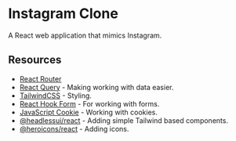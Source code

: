 # Instagram Clone

A React web application that mimics Instagram.

## Resources

- [React Router](https://reactrouter.com/en/main)
- [React Query](https://tanstack.com/query/v3/) - Making working with data easier.
- [TailwindCSS](https://tailwindcss.com/) - Styling.
- [React Hook Form](react-hook-form) - For working with forms.
- [JavaScript Cookie](https://github.com/js-cookie/js-cookie) - Working with cookies.
- [@headlessui/react](https://headlessui.com/) - Adding simple Tailwind based components.
- [@heroicons/react](https://heroicons.com/) - Adding icons.
